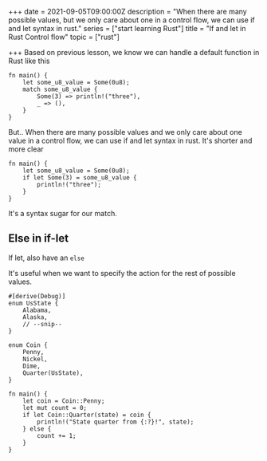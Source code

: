 +++
date = 2021-09-05T09:00:00Z
description = "When there are many possible values, but we only care about one in a control flow, we can use if and let syntax in rust."
series = ["start learning Rust"]
title = "If and let in Rust Control flow"
topic = ["rust"]

+++
Based on previous lesson, we know we can handle a default function in Rust like this

    fn main() {
        let some_u8_value = Some(0u8);
        match some_u8_value {
            Some(3) => println!("three"),
            _ => (),
        }
    }

But.. When there are many possible values and we only care about one value in a control flow, we can use if and let syntax in rust. It's shorter and more clear

    fn main() {
        let some_u8_value = Some(0u8);
        if let Some(3) = some_u8_value {
            println!("three");
        }
    }

It's a syntax sugar for our match.

## Else in if-let

If let, also have an `else`

It's useful when we want to specify the action for the rest of possible values.

    #[derive(Debug)]
    enum UsState {
        Alabama,
        Alaska,
        // --snip--
    }
    
    enum Coin {
        Penny,
        Nickel,
        Dime,
        Quarter(UsState),
    }
    
    fn main() {
        let coin = Coin::Penny;
        let mut count = 0;
        if let Coin::Quarter(state) = coin {
            println!("State quarter from {:?}!", state);
        } else {
            count += 1;
        }
    }